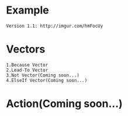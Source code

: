 # Example
	Version 1.1: http://imgur.com/hmFocUy
# Vectors
	1.Because Vector
	2.Lead-To Vector
	3.Not Vector(Coming soon...)
	4.ElseIf Vector(Coming soon...)
# Action(Coming soon...)
  
